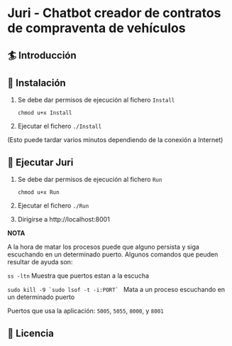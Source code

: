 # Juri - Chatbot creador de contratos de compraventa de vehículos

## 🏄 Introducción

## 👷 Instalación

1. Se debe dar permisos de ejecución al fichero `Install`
    
    `chmod u+x Install`
    
2. Ejecutar el fichero
    `./Install`

(Esto puede tardar varios minutos dependiendo de la conexión a Internet)

## 🤖 Ejecutar Juri

1. Se debe dar permisos de ejecución al fichero `Run`
    
    `chmod u+x Run`
    
2. Ejecutar el fichero
    `./Run`
3. Dirigirse a http://localhost:8001
    
**NOTA** 

A la hora de matar los procesos puede que alguno persista y siga escuchando en un determinado puerto. Algunos comandos que peuden resultar de ayuda son:

`ss -ltn` Muestra que puertos estan a la escucha

``sudo kill -9 `sudo lsof -t -i:PORT` `` Mata a un proceso escuchando en un determinado puerto

Puertos que usa la aplicación: `5005`, `5055`, `8000`, y `8001`



## 📜 Licencia


